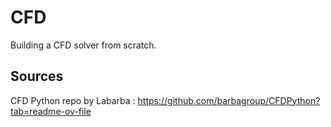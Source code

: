 # CFD
Building a CFD solver from scratch.

## Sources
CFD Python repo by Labarba : https://github.com/barbagroup/CFDPython?tab=readme-ov-file
